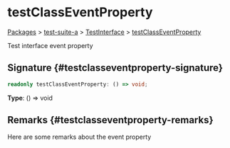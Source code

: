 # testClassEventProperty

[Packages](/) &gt; [test-suite-a](/test-suite-a/) &gt; [TestInterface](/test-suite-a/testinterface-interface/) &gt; [testClassEventProperty](/test-suite-a/testinterface-interface/testclasseventproperty-propertysignature)

Test interface event property

## Signature {#testclasseventproperty-signature}

```typescript
readonly testClassEventProperty: () => void;
```

**Type**: () =&gt; void

## Remarks {#testclasseventproperty-remarks}

Here are some remarks about the event property
